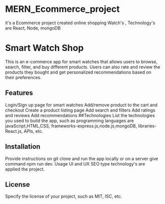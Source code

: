 # MERN_Ecommerce_project
it's a Ecommerce project created online shopping Watch's , Technology's are React, Node, mongoDB
# Smart Watch Shop
This is an e-commerce app for smart watches that allows users to browse, search, filter, and buy different products. Users can also rate and review the products they bought and get personalized recommendations based on their preferences.

## Features
Login/Sign up page for smart watches
Add/remove product to the cart and checkout
Create a product listing page
Add search and filters
Add ratings and reviews
Add recommendations
##Technologies
List the technologies you used to build the app, such as programming languages are javaScript,HTML,CSS, frameworks-express.js,node.js,mongoDB, libraries-React.js, APIs, etc.
## Installation
Provide instructions on git clone and run the app locally or on a server give command npm run dev.
Usage
UI and UX SEO type technology's are applied the project.
## License
Specify the license of your project, such as MIT, ISC, etc.
